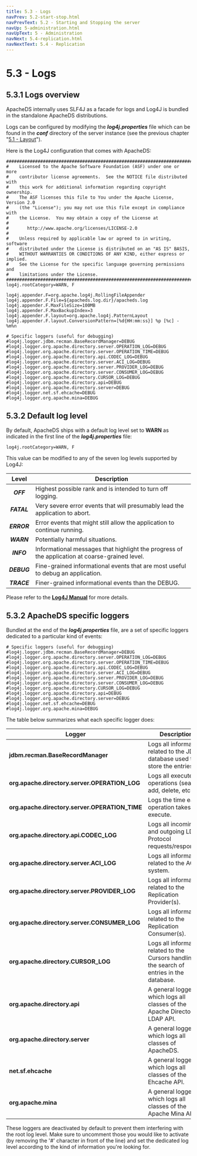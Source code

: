 ```yaml
---
title: 5.3 - Logs
navPrev: 5.2-start-stop.html
navPrevText: 5.2 - Starting and Stopping the server
navUp: 5-administration.html
navUpText: 5 - Administration
navNext: 5.4-replication.html
navNextText: 5.4 - Replication
---
```


# 5.3 - Logs

## 5.3.1 Logs overview

ApacheDS internally uses SLF4J as a facade for logs and Log4J is bundled in the standalone ApacheDS distributions. 

Logs can be configured by modifying the _**log4j.properties**_ file which can be found in the _**conf**_ directory of the server instance (see the previous chapter "[5.1 - Layout](5.1-layout.html)").

Here is the Log4J configuration that comes with ApacheDS:

    
    #############################################################################
    #    Licensed to the Apache Software Foundation (ASF) under one or more
    #    contributor license agreements.  See the NOTICE file distributed with
    #    this work for additional information regarding copyright ownership.
    #    The ASF licenses this file to You under the Apache License, Version 2.0
    #    (the "License"); you may not use this file except in compliance with
    #    the License.  You may obtain a copy of the License at
    #
    #       http://www.apache.org/licenses/LICENSE-2.0
    #
    #    Unless required by applicable law or agreed to in writing, software
    #    distributed under the License is distributed on an "AS IS" BASIS,
    #    WITHOUT WARRANTIES OR CONDITIONS OF ANY KIND, either express or implied.
    #    See the License for the specific language governing permissions and
    #    limitations under the License.
    #############################################################################
    log4j.rootCategory=WARN, F

    log4j.appender.F=org.apache.log4j.RollingFileAppender
    log4j.appender.F.File=${apacheds.log.dir}/apacheds.log
    log4j.appender.F.MaxFileSize=100MB
    log4j.appender.F.MaxBackupIndex=3
    log4j.appender.F.layout=org.apache.log4j.PatternLayout
    log4j.appender.F.layout.ConversionPattern=[%d{HH:mm:ss}] %p [%c] - %m%n

    # Specific loggers (useful for debugging)
    #log4j.logger.jdbm.recman.BaseRecordManager=DEBUG
    #log4j.logger.org.apache.directory.server.OPERATION_LOG=DEBUG
    #log4j.logger.org.apache.directory.server.OPERATION_TIME=DEBUG
    #log4j.logger.org.apache.directory.api.CODEC_LOG=DEBUG
    #log4j.logger.org.apache.directory.server.ACI_LOG=DEBUG
    #log4j.logger.org.apache.directory.server.PROVIDER_LOG=DEBUG
    #log4j.logger.org.apache.directory.server.CONSUMER_LOG=DEBUG
    #log4j.logger.org.apache.directory.CURSOR_LOG=DEBUG
    #log4j.logger.org.apache.directory.api=DEBUG
    #log4j.logger.org.apache.directory.server=DEBUG
    #log4j.logger.net.sf.ehcache=DEBUG
    #log4j.logger.org.apache.mina=DEBUG

## 5.3.2 Default log level

By default, ApacheDS ships with a default log level set to **WARN** as indicated in the first line of the _**log4j.properties**_ file:

    
    log4j.rootCategory=WARN, F

This value can be modified to any of the seven log levels supported by Log4J:

<center>

| Level | Description |
|:-:|---|
| _**OFF**_   | Highest possible rank and is intended to turn off logging. |
| _**FATAL**_ | Very severe error events that will presumably lead the application to abort. |
| _**ERROR**_ | Error events that might still allow the application to continue running. |
| _**WARN**_  | Potentially harmful situations. |
| _**INFO**_  | Informational messages that highlight the progress of the application at coarse-grained level. |
| _**DEBUG**_ | Fine-grained informational events that are most useful to debug an application. |
| _**TRACE**_ | Finer-grained informational events than the DEBUG. |

</center>

Please refer to the [**Log4J Manual**](http://logging.apache.org/log4j/1.2/manual.html) for more details.

## 5.3.2 ApacheDS specific loggers

Bundled at the end of the _**log4j.properties**_ file, are a set of specific loggers dedicated to a particular kind of events:

    
    # Specific loggers (useful for debugging)
    #log4j.logger.jdbm.recman.BaseRecordManager=DEBUG
    #log4j.logger.org.apache.directory.server.OPERATION_LOG=DEBUG
    #log4j.logger.org.apache.directory.server.OPERATION_TIME=DEBUG
    #log4j.logger.org.apache.directory.api.CODEC_LOG=DEBUG
    #log4j.logger.org.apache.directory.server.ACI_LOG=DEBUG
    #log4j.logger.org.apache.directory.server.PROVIDER_LOG=DEBUG
    #log4j.logger.org.apache.directory.server.CONSUMER_LOG=DEBUG
    #log4j.logger.org.apache.directory.CURSOR_LOG=DEBUG
    #log4j.logger.org.apache.directory.api=DEBUG
    #log4j.logger.org.apache.directory.server=DEBUG
    #log4j.logger.net.sf.ehcache=DEBUG
    #log4j.logger.org.apache.mina=DEBUG

The table below summarizes what each specific logger does:

<center>

| Logger | Description |
|---|---|
| **jdbm.recman.BaseRecordManager** | Logs all information related to the JDBM database used to store the entries. |
| **org.apache.directory.server.OPERATION_LOG** | Logs all executed operations (search, add, delete, etc.). |
| **org.apache.directory.server.OPERATION_TIME** | Logs the time each operation takes to execute. |
| **org.apache.directory.api.CODEC_LOG** | Logs all incoming and outgoing LDAP Protocol requests/responses. |
| **org.apache.directory.server.ACI_LOG** | Logs all information related to the ACI system. |
| **org.apache.directory.server.PROVIDER_LOG** | Logs all information related to the Replication Provider(s). |
| **org.apache.directory.server.CONSUMER_LOG** | Logs all information related to the Replication Consumer(s). |
| **org.apache.directory.CURSOR_LOG** | Logs all information related to the Cursors handling the search of entries in the database. |
| **org.apache.directory.api** | A general logger which logs all classes of the Apache Directory LDAP API. |
| **org.apache.directory.server** | A general logger which logs all classes of ApacheDS. |
| **net.sf.ehcache** | A general logger which logs all classes of the Ehcache API. |
| **org.apache.mina** | A general logger which logs all classes of the Apache Mina API. |

</center>

These loggers are deactivated by default to prevent them interfering with the root log level. Make sure to uncomment those you would like to activate (by removing the '_#_' character in front of the line) and set the dedicated log level according to the kind of information you're looking for.
